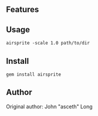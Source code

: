 Features
--------



Usage
--------

    airsprite -scale 1.0 path/to/dir

Install
-------

    gem install airsprite


Author
------

Original author: John "asceth" Long


